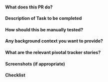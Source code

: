 #### What does this PR do?

#### Description of Task to be completed

#### How should this be manually tested?

#### Any background context you want to provide?

#### What are the relevant pivotal tracker stories?

#### Screenshots (if appropriate)

#### Checklist
